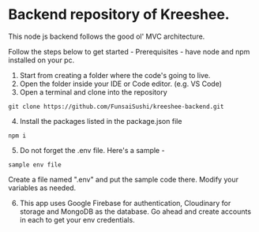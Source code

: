 # Backend repository of Kreeshee.

This node js backend follows the good ol' MVC architecture.

Follow the steps below to get started -
Prerequisites - have node and npm installed on your pc.

1. Start from creating a folder where the code's going to live.
2. Open the folder inside your IDE or Code editor. (e.g. VS Code)
3. Open a terminal and clone into the repository 

``` git clone https://github.com/FunsaiSushi/kreeshee-backend.git ```

4. Install the packages listed in the package.json file

``` npm i ```

5. Do not forget the .env file. Here's a sample -

``` sample env file ```

Create a file named ".env" and put the sample code there. Modify your variables as needed.

6. This app uses Google Firebase for authentication, Cloudinary for storage and MongoDB as the database. Go ahead and create accounts in each to get your env credentials.
